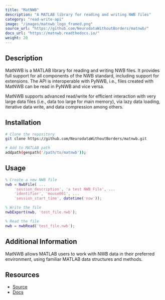 ```yaml
---
title: "MatNWB"
description: "A MATLAB library for reading and writing NWB files"
category: "read-write-api"
image: "/images/matnwb_logo_framed.png"
source_url: "https://github.com/NeurodataWithoutBorders/matnwb/"
docs_url: "https://matnwb.readthedocs.io/"
weight: 20
---
```


## Description

MatNWB is a MATLAB library for reading and writing NWB files. It provides full support for all components of the NWB standard, including support for extensions. The API is interoperable with PyNWB, i.e., files created with MatNWB can be read in PyNWB and vice versa.

MatNWB supports advanced read/write for efficient interaction with very large data files (i.e., data too large for main memory), via lazy data loading, iterative data write, and data compression among others.

## Installation

```bash
# Clone the repository
git clone https://github.com/NeurodataWithoutBorders/matnwb.git

# Add to MATLAB path
addpath(genpath('/path/to/matnwb'));
```

## Usage

```matlab
% Create a new NWB file
nwb = NwbFile( ...
    'session_description', 'a test NWB File', ...
    'identifier', 'mouse001', ...
    'session_start_time', datetime('now'));

% Write the file
nwbExport(nwb, 'test_file.nwb');

% Read the file
nwb = nwbRead('test_file.nwb');
```

## Additional Information

MatNWB allows MATLAB users to work with NWB data in their preferred environment, using familiar MATLAB data structures and methods.

## Resources

* [Source](https://github.com/NeurodataWithoutBorders/matnwb/)
* [Docs](https://matnwb.readthedocs.io/)
